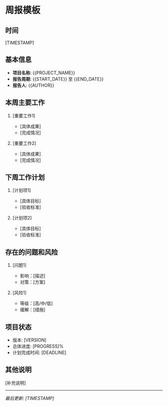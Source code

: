 # 周报模板

<!--
软件工程最佳实践：周报的价值
1. 总结与规划：回顾本周成果，规划下周工作
2. 项目节奏：确保项目按照迭代周期推进
3. 风险管理：及时识别和应对潜在风险
4. 团队协作：促进信息共享和团队同步
-->

## 时间
<!-- 使用PST时区，格式：YYYY-MM-DD HH:MM:SS PST -->
[TIMESTAMP]

## 基本信息
- **项目名称**: {{PROJECT_NAME}}
- **报告周期**: {{START_DATE}} 至 {{END_DATE}}
- **报告人**: {{AUTHOR}}

## 本周主要工作
<!--
记录本周完成的主要工作：
1. 按照重要性排序
2. 关注可交付成果
3. 突出重要里程碑
4. 包含具体的完成度量
-->

1. [重要工作1]
   - [具体成果]
   - [完成情况]

2. [重要工作2]
   - [具体成果]
   - [完成情况]

## 下周工作计划
<!--
制定下周计划的原则：
1. 对齐项目目标
2. 明确优先级
3. 考虑资源约束
4. 设定可衡量的目标
-->

1. [计划项1]
   - [具体目标]
   - [验收标准]

2. [计划项2]
   - [具体目标]
   - [验收标准]

## 存在的问题和风险
<!--
问题和风险管理：
1. 分析问题根源
2. 评估风险影响
3. 制定应对策略
4. 跟踪解决进展
-->

1. [问题1]
   - 影响：[描述]
   - 对策：[方案]

2. [风险1]
   - 等级：[高/中/低]
   - 缓解：[措施]

## 项目状态
<!--
项目状态跟踪：
1. 版本信息要准确
2. 进度偏差要分析
3. 时间节点要明确
4. 重要指标要量化
-->

- 版本: [VERSION]
- 总体进度: [PROGRESS]%
- 计划完成时间: [DEADLINE]

## 其他说明
<!--
补充信息：
1. 重要决策记录
2. 资源协调事项
3. 经验教训总结
4. 改进建议
-->

[补充说明]

---
*最后更新: [TIMESTAMP]* 